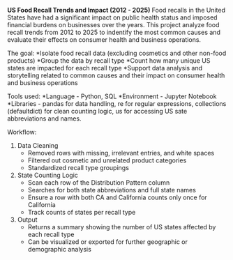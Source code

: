 **US Food Recall Trends and Impact (2012 - 2025)**
Food recalls in the United States have had a significant impact on public health status and imposed financial burdens on businesses over the years. This project analyze food recall trends from 2012 to 2025 to indentify the most common causes and evaluate their effects on consumer health and business operations.

The goal:
*Isolate food recall data (excluding cosmetics and other non-food products)
*Group the data by recall type
*Count how many unique US states are impacted for each recall type
*Support data analysis and storytelling related to common causes and their impact on consumer health and business operations

Tools used:
*Language - Python, SQL
*Environment - Jupyter Notebook
*Libraries - pandas for data handling, re for regular expressions, collections (defaultdict) for clean counting logic, us for accessing US sate abbreviations and names.

Workflow:
1. Data Cleaning
   * Removed rows with missing, irrelevant entries, and white spaces
   * Filtered out cosmetic and unrelated product categories
   * Standardized recall type groupings
2. State Counting Logic
   * Scan each row of the Distribution Pattern column
   * Searches for both state abbreviations and full state names
   * Ensure a row with both CA and California counts only once for California
   * Track counts of states per recall type
3. Output
   * Returns a summary showing the number of US states affected by each recall type
   * Can be visualized or exported for further geographic or demographic analysis
